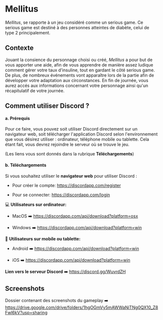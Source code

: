 # Mellitus

*Mellitus*, se rapporte à un jeu considéré comme un serious game. Ce serious game est destiné à des personnes atteintes de diabète, celui de type 2 principalement. 

## Contexte 

Jouant la consience du personnage choisi ou créé, *Mellitus* a pour but de vous apporter une aide, afin de vous apprendre de manière assez ludique comment gérer votre taux d’insuline, tout en gardant le côté serious game. 
De plus, de nombreux événements vont apparaître lors de la partie afin de développer votre adaptation aux circonstances. En fin de journée, vous aurez accés aux informations concernant votre personnage ainsi qu'un récapitulatif de votre journée.

## Comment utiliser Discord ?

#### a. Prérequis

Pour ce faire, vous pouvez soit utiliser Discord directement sur un navigateur web, soit télécharger l'application Discord selon l'environnement que vous désirez utiliser : ordinateur, téléphone mobile ou tablette.
Cela étant fait, vous devrez rejoindre le serveur où se trouve le jeu. 

(Les liens vous sont donnés dans la rubrique **Téléchargements**)



#### b. Téléchargements

Si vous souhaitez utiliser le **navigateur web** pour utiliser Discord : 
* Pour créer le compte: https://discordapp.com/register 
                                                                   
* Pour se connecter: https://discordapp.com/login  

💻 **Utilisateurs sur ordinateur:**
* MacOS ➡️ https://discordapp.com/api/download?platform=osx

* Windows ➡️ https://discordapp.com/api/download?platform=win

📱 **Utilisateurs sur mobile ou tablette:**

* Android ➡️ https://discordapp.com/api/download?platform=win

* iOS ➡️ https://discordapp.com/api/download?platform=win
    
    
**Lien vers le serveur Discord** ➡️ https://discord.gg/WuvrdZH

## Screenshots

Dossier contenant des screenshots du gameplay ➡️ https://drive.google.com/drive/folders/1hgOGmVy5mAWWaNiTNg0QX10_Z8Fwl6kV?usp=sharing

